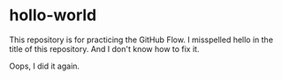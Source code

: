 # hollo-world
This repository is for practicing the GitHub Flow.
I misspelled hello in the title of this repository.
And I don't know how to fix it.

Oops, I did it again.
